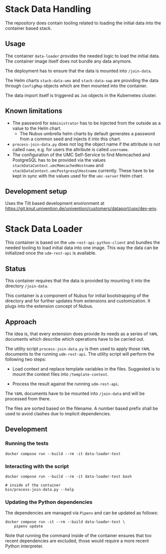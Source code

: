 # Stack Data Handling

The repository does contain tooling related to loading the initial data into the
container based stack.

## Usage

The container `data-loader` provides the needed logic to load the initial data.
The container image itself does not bundle any data anymore.

The deployment has to ensure that the data is mounted into `/join-data`.

The Helm charts `stack-data-ums` and `stack-data-swp` are providing the data
through `ConfigMap` objects which are then mounted into the container.

The data import itself is triggered as `Job` objects in the Kubernetes cluster.

## Known limitations

- The password for `Administrator` has to be injected from the outside as a
  value to the Helm chart.
  - The Nubus umbrella helm charts by default generates a password
  from a common seed and injects it into this chart.
- `process-join-data.py` does not log the object name if the attribute is not
  called `name`, e.g. for users the attribute is called `username`.
- The configuration of the UMC Self-Service to find Memcached and PostgreSQL has
  to be provided via the values `stackDataContext.umcMemcachedHostname` and
  `stackDataContext.umcPostgresqlHostname` currently. These have to be kept in
  sync with the values used for the `umc-server` Helm chart.

## Development setup

Uses the Tilt based development environment at
<https://git.knut.univention.de/univention/customers/dataport/upx/dev-env>.

# Stack Data Loader

This container is based on the `udm-rest-api-python-client` and bundles the
needed tooling to load initial data into one image. This way the data can be
initialized once the `udm-rest-api` is available.

## Status

This container requires that the data is provided by mounting it into the
directory `/join-data`.

This container is a component of Nubus for initial bootstrapping of the
directory and for further updates from extensions and customization. It plugs
into the extension concept of Nubus.

## Approach

The idea is, that every extension does provide its needs as a series of `YAML`
documents which describe which operations have to be carried out.

The utility script `process-join-data.py` is then used to apply those `YAML`
documents to the running `udm-rest-api`. The utility script will perform the
following two steps:

- Load context and replace template variables in the files. Suggested is to
  mount the context files into `/template-context`.

- Process the result against the running `udm-rest-api`.

The `YAML` documents have to be mounted into `/join-data` and will be processed
from there.

The files are sorted based on the filename. A number based prefix shall be used
to avoid clashes due to implicit dependencies.

## Development

### Running the tests
```
docker compose run --build --rm -it data-loader-test
```

### Interacting with the script

```
docker compose run --build --rm -it data-loader-test bash

# inside of the container
bin/process-join-data.py --help
```

### Updating the Python dependencies

The dependencies are managed via `Pipenv` and can be updated as follows:

```
docker compose run -it --rm --build data-loader-test \
    pipenv update
```

Note that running the command inside of the container ensures that too recent
dependencies are excluded, those would require a more recent Python interpreter.
